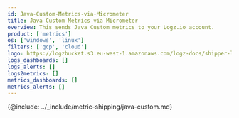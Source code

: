 ```yaml
---
id: Java-Custom-Metrics-via-Micrometer
title: Java Custom Metrics via Micrometer
overview: This sends Java Custom metrics to your Logz.io account.
product: ['metrics']
os: ['windows', 'linux']
filters: ['gcp', 'cloud']
logo: https://logzbucket.s3.eu-west-1.amazonaws.com/logz-docs/shipper-logos/micrometer-java.png
logs_dashboards: []
logs_alerts: []
logs2metrics: []
metrics_dashboards: []
metrics_alerts: []
---
```



{@include: ../_include/metric-shipping/java-custom.md}  
